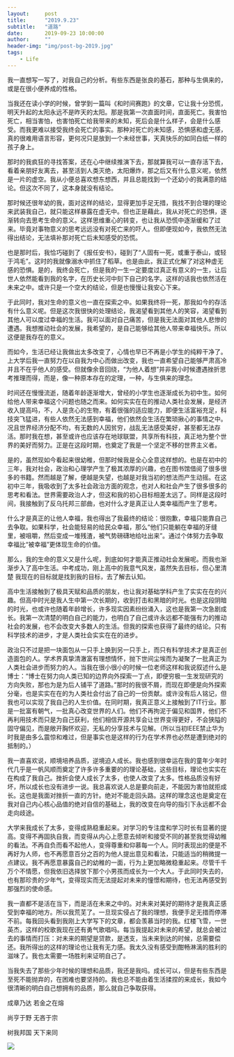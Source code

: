 ```yaml
---
layout:     post
title:      "2019.9.23"
subtitle:   "道路"
date:       2019-09-23 10:00:00
author:     ""
header-img: "img/post-bg-2019.jpg"
tags:
    - Life
---
```




我一直想写一写了，对我自己的分析。有些东西是张良的基石，那种与生俱来的，或是在很小便养成的性格。

当我还在读小学的时候，曾学到一篇叫《和时间赛跑》的文章，它让我十分恐慌，明天升起的太阳永远不是昨天的太阳。那是我第一次直面时间，直面死亡。我害怕死亡，相当害怕，也害怕死亡给我带来的未知，死后会是什么样子，会是什么感受。而我更难以接受我终会死亡的事实。那种对死亡的未知感，恐惧感和虚无感，真的很难用语言形容，更何况只是放到一个未经世事，天真快乐的如同白纸一样的孩子身上。

那时的我疯狂的寻找答案，还在心中继续推演下去，那就算我可以一直存活下去，看着亲朋好友离去，甚至活到人类灭绝，太阳爆炸，那之后又有什么意义呢，依然是一片的虚空。我从小便总喜欢想东想西，并且总能找到一个还幼小的我满意的结论。但这次不同了，这本身就没有结论。

那时候还很年幼的我，面对这样的结论，显得更加手足无措，我找不到合理的理论来武装我自己，就只能这样暴露在虚无中。但也正是藉此，我从对死亡的恐惧，逐渐转向去思考生命的意义。这样思维重心的转变，也让我从恐慌中逐渐缓和了过来。毕竟对事物意义的思考远远没有对死亡来的吓人。但即便现如今，我依然无法得出结论，无法填补那对死亡后未知感受的恐慌。

也是那时后，我恰巧碰到了《报任安书》，碰到了“人固有一死，或重于泰山，或轻于鸿毛”。这时的我就像溺水中抓住了稻草。也是由此，我正式化解了对这种虚无感的恐惧。是的，我终会死亡，但是我的一生一定要度过真正有意义的一生，让后世人依然能看到我的名字，在历史长河中刻下自己的名字。这样的话我也依然活在未来之中。或许只是一个空大的结论，但是也慢慢让我安心下来。

于此同时，我对生命的意义也一直在探索之中。如果我终将一死，那我如今的存活有什么意义呢。但是这次我很快的处理结论，我渴望看到其他人的笑容，渴望看到其他人可以度过幸福的生活。我可以面对自己痛苦，但是我无法面对其他人悲惨的遭遇。我想推动社会的发展，我希望的，是自己能够给其他人带来幸福快乐。所以这便是我存在的意义。

而如今，生活已经让我做出太多改变了，心情也早已不再是小学生的纯粹干净了。上大学后我一直努力在以自我为中心而做出改变，我也一直希望自己能够严肃高冷并且不在乎他人的感受。但就像余音回绕，“为他人着想”并非我小时候遭遇挫折思考推理而得，而是，像一种原本存在的定理，一种，与生俱来的理念。

时间还在慢慢流逝，随着年龄逐渐增大，曾经的小学生也逐渐成长为初中生。如何给他人带来幸福这个问题也随之而来。如何实实在在的推动人类社会发展，是经济收入提高吗，不，人是贪心的生物，有着很强的适应能力，即便生活富裕充足，科技突飞猛进，有些人依然无法感到幸福，他们依然会生活在繁琐揪心的事情之中。况且世界经济分配不均，有无数的人因贫穷，战乱无法感受美好，甚至都无法存活。那时我在想，甚至或许也应该存在地球联盟，共享所有科技，真正地为整个世界的美好而努力。正是在这段时期，也奠定了我是一个坚定不移的世界主义者。

是的，虽然现如今看起来很幼稚，但那时候我是全心全意这样想的。也是在初中的三年，我对社会，政治和心理学产生了极其浓厚的兴趣，也在图书馆借阅了很多很多的书籍。然而越是了解，便越是失望，也越是对我当初的想法而产生动摇。在这初中三年，我吸收到了太多社会政治方面的观念，也对人和社会产生了很多很多的思考和看法。世界需要政治人才，但这和我的初心目标相差太远了。同样是这段时间，我接触到了反乌托邦三部曲，也对什么才是真正让人类幸福而产生了思考。

什么才是真正的让他人幸福，我也得出了我最终的结论：很抱歉，幸福只能靠自己去争取。如果科学，社会能轻易的给民众幸福，那么“他们只能躺在幸福的牙缝里，被咀嚼，然后变成一堆残渣，被气势磅礴地给吐出来”。通过个体努力去争取幸福比“被幸福”更体现生命的价值。

那么，我的生命的意义又是什么呢，到底如何才能真正推动社会发展呢。而我也渐渐步入了高中生活。中考成功，刚上高中的我意气风发，虽然失去目标，但心里清楚 我现在的目标就是找到我的目标，去了解去认知。

高中生活接触到了极具天赋和品质的朋友，也让我对基础学科产生了实实在在的兴趣。但高中时光是我人生中第一次长期的，收到打击和黑暗的时光。也是这段阴暗的时光，也或许也随着年龄增长，许多现实因素纷纷涌入，这也是我第一次急剧成长。我第一次清楚的明白自己的能力，也明白了自己或许永远都不能强有力的推动社会的发展，也不会改变大多数人的生活。但我的探索也获得了最终的结论。只有科学技术的进步，才是人类社会实实在在的进步。

政治只不过是把一块面包从一只手上换到另一只手上，而只有科学技术才是真正创造面包的人。学术界真挚清澈富有理想情怀，抛下世间尘埃而为凝聚了一批真正为人类社会进步而努力的人。当我在很小很小的时候一位老师这样和我说叙述什么是博士：“博士在努力向人类已知的边界向外探索一丁点，即便穷极一生发现研究的方向失败，那也为是为后人铺平了道路。”那时的我很不屑，而现在即便是向外探索分毫，也是实实在在的为人类社会付出了自己的一份贡献。或许没有后人铭记，但我也可以实现了我自己的人生价值。在同时期，我真正意义上接触到了IT行业。那是一批富有朝气，一批真心改变世界的人们。他们不再拘泥于偏见和国界，他们不再利用技术而只是为自己获利，他们相信开源共享会让世界变得更好，不会狭隘的固守偏见，而是敞开胸怀欢迎，无私的分享技术与见解。（所以当初IEEE禁止华为时我是由多么震惊和难过，但是事实也是这样的行为在学术界也必然是遭到绝对的抵制的。）

我一直喜欢说，顺境培养品质，逆境迫人成长。我也感到很幸运在我的童年少年时代几乎是一帆风顺而奠定了许多许多重要的的理论基础，这些目标，理论也实实在在构成了我自己。挫折会使人成长了太多，也使人改变了太多。性格品质没有好坏，所以成长也没有进步一说。我总喜欢说人总是要向前走，不能因为害怕就拒成长。这也是我面对挫折一直的方针。绝对不能走回头路。这样的理念这也是奠定在我对自己内心核心品值的绝对自信的基础上，我的改变在向导的指引下永远都不会走向歧途。

大学来我成长了太多，变得成熟稳重起来。对学习的专注度和学习时长有显著的提高。变得不再固执自我，而变得从内心上愿意去倾听和接受不同的甚至我觉得幼稚的看法。不再自负而看不起他人，变得尊重和仰慕每一个人。同时表现出的便是不再好为人师，也不再愿意百分之百的为他人提出意见和看法，只能适当的稍微提一点建议。我不再愿意暴露自己的幼稚的一面，行为上更加略微稳重起来。尽管千千万个不情愿，但我依旧选择放下那个小男孩而成长为一个大人。于此同时失去的，也有那珍贵的少年气，变得现实而无法提起对未来的憧憬和期待，也无法再感受到那强烈的使命感。

我一直都不是活在当下，而是活在未来之中的。对未来对美好的期待才是我真正感受到幸福的地方。所以我荒芜了。一旦现实侵占了我的理想，我便手足无措而停滞不前。每我回头看到我刚上大学写下的文章，都会羡慕当时的我。红楼飞雪，一世英杰，这样的校歌我现在还有勇气歌唱吗。每当我提起对未来的希望，就总会被过去的事情而打压：对未来的期望是贷款，是透支，当未来到达的时候，总需要偿还。我所得出的这样的理论也让我有无力感。我太久没有感受到酣畅淋漓的胜利的滋味了。我也太需要一场胜利来证明自己了。

当我失去了那些少年时候的理想和品质，我还是我吗。成长可以，但是有些东西是至死不能抛弃的，在困难也要坚持的。我也总不能由着生活揉捏的来成长，我如今很清晰的明白自己想拥有的品质，那么就自己争取获得。

成章乃达 若金之在熔

尚亨于野 无吝于宗

树我邦国 天下来同


<a target="_blank" href="http://mail.qq.com/cgi-bin/qm_share?t=qm_mailme&email=sMrcw9ncxtXC8N7a1sWe1dTFntPe" style="text-decoration:none;"><img src="http://rescdn.qqmail.com/zh_CN/htmledition/images/function/qm_open/ico_mailme_01.png"/></a>
